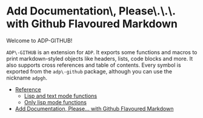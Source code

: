 <h1 id="HEADER:ADP-GITHUB:HEADERTAG917">Add Documentation\, Please\.\.\. with Github Flavoured Markdown</h1>



Welcome to ADP\-GITHUB\!

``` ADP\-GITHUB ``` is an extension for ``` ADP ```\. It exports some functions and macros to print markdown\-styled objects like headers\, lists\, code blocks and more\. It also supports cross references and table of contents\. Every symbol is exported from the ``` adp\-github ``` package\, although you can use the nickname ``` adpgh ```\.

* <a href="/docs/src/functions.md#HEADER:ADP-GITHUB:HEADERTAG772">Reference</a>
  * <a href="/docs/src/functions.md#HEADER:ADP-GITHUB:HEADERTAG773">Lisp and text mode functions</a>
  * <a href="/docs/src/functions.md#HEADER:ADP-GITHUB:HEADERTAG844">Only lisp mode functions</a>
* <a href="/README.md#HEADER:ADP-GITHUB:HEADERTAG917">Add Documentation\, Please\.\.\. with Github Flavoured Markdown</a>
